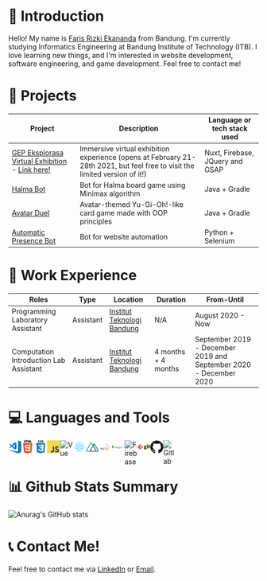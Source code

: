 # 💬 Introduction
Hello! My name is [Faris Rizki Ekananda](https://www.linkedin.com/in/faris-rizki-ekananda-a3583a198/) from Bandung. I'm currently studying Informatics Engineering at Bandung Institute of Technology (ITB). I love learning new things, and I'm interested in website development, software engineering, and game development. Feel free to contact me!

# 📌 Projects
Project | Description | Language or tech stack used
--- | --- | ---
[GEP Eksplorasa Virtual Exhibition](https://github.com/darkGrimoire/gep-eksplorasa) - [Link here!](https://eksplorasa.com) | Immersive virtual exhibition experience (opens at February 21-28th 2021, but feel free to visit the limited version of it!) | Nuxt, Firebase, JQuery and GSAP
[Halma Bot](https://github.com/darkGrimoire/tubes-ai) | Bot for Halma board game using Minimax algorithm | Java + Gradle
[Avatar Duel](https://github.com/littlemight/Avatar-Duel) | Avatar-themed Yu-Gi-Oh!-like card game made with OOP principles | Java + Gradle
[Automatic Presence Bot](https://github.com/darkGrimoire/6-auto-purezento) | Bot for website automation | Python + Selenium

# 💼 Work Experience
Roles | Type | Location | Duration | From-Until
--- | --- | --- | --- | ---
Programming Laboratory Assistant | Assistant | [Institut Teknologi Bandung](https://www.linkedin.com/school/itb/) | N/A | August 2020 - Now
Computation Introduction Lab Assistant | Assistant | [Institut Teknologi Bandung](https://www.linkedin.com/school/itb/) | 4 months + 4 months | September 2019 - December 2019 and September 2020 - December 2020

# 💻 Languages and Tools
[<img align="left" alt="Visual Studio Code" width="26px" src="https://raw.githubusercontent.com/github/explore/80688e429a7d4ef2fca1e82350fe8e3517d3494d/topics/visual-studio-code/visual-studio-code.png" />](https://code.visualstudio.com/)
[<img align="left" alt="HTML5" width="26px" src="https://raw.githubusercontent.com/github/explore/80688e429a7d4ef2fca1e82350fe8e3517d3494d/topics/html/html.png" />](https://en.wikipedia.org/wiki/HTML5)
[<img align="left" alt="CSS3" width="26px" src="https://raw.githubusercontent.com/github/explore/80688e429a7d4ef2fca1e82350fe8e3517d3494d/topics/css/css.png" />](https://en.wikipedia.org/wiki/CSS)
[<img align="left" alt="JavaScript" width="26px" src="https://raw.githubusercontent.com/github/explore/80688e429a7d4ef2fca1e82350fe8e3517d3494d/topics/javascript/javascript.png" />](https://en.wikipedia.org/wiki/JavaScript)
[<img align="left" alt="Vue" width="26px" src="https://vuejs.org/images/logo.png" />](https://vuejs.org)
[<img align="left" alt="React" width="26px" src="https://raw.githubusercontent.com/github/explore/80688e429a7d4ef2fca1e82350fe8e3517d3494d/topics/react/react.png" />](https://reactjs.org/)
[<img align="left" alt="Nuxt" width="26px" src="https://raw.githubusercontent.com/github/explore/37f1f9609f5c48a47f4d9c1a916fc2069fd0141c/topics/nuxt/nuxt.png" />](https://nodejs.org/en/)
[<img align="left" alt="MySQL" width="26px" src="https://raw.githubusercontent.com/github/explore/80688e429a7d4ef2fca1e82350fe8e3517d3494d/topics/mysql/mysql.png" />](https://www.mysql.com/)
[<img align="left" alt="MongoDB" width="26px" src="https://raw.githubusercontent.com/github/explore/80688e429a7d4ef2fca1e82350fe8e3517d3494d/topics/mongodb/mongodb.png" />](https://www.mongodb.com/)
[<img align="left" alt="Firebase" width="26px" src="https://www.gstatic.com/devrel-devsite/prod/vfae72444d3bdc8ae13b8cc5631b2eafccb5edbf6e3dc3e733b21af239a5c570e/firebase/images/touchicon-180.png" />](https://firebase.google.com/)
[<img align="left" alt="Git" width="26px" src="https://raw.githubusercontent.com/github/explore/80688e429a7d4ef2fca1e82350fe8e3517d3494d/topics/git/git.png" />](https://git-scm.com/)
[<img align="left" alt="GitHub" width="26px" src="https://raw.githubusercontent.com/github/explore/78df643247d429f6cc873026c0622819ad797942/topics/github/github.png" />](https://github.com/)
[<img align="left" alt="Gitlab" width="26px" src="https://avatars.githubusercontent.com/u/1086321?s=400&v=4" />](https://github.com/)

<br />
<br />


# 📊 Github Stats Summary
![Anurag's GitHub stats](https://github-readme-stats.vercel.app/api?username=darkGrimoire&show_icons=true&theme=dracula)

# 📞 Contact Me!
Feel free to contact me via [LinkedIn](https://www.linkedin.com/in/faris-rizki-ekananda-a3583a198/) or [Email](mailto:faris.ekananda20@gmail.com).
